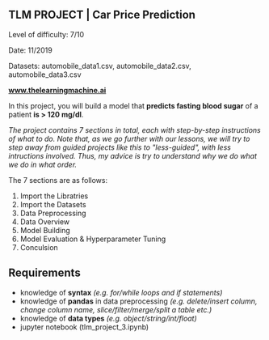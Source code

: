 ## TLM PROJECT | Car Price Prediction

Level of difficulty: 7/10

Date: 11/2019

Datasets: automobile_data1.csv, automobile_data2.csv, automobile_data3.csv

**www.thelearningmachine.ai**

In this project, you will build a model that **predicts fasting blood sugar** of a patient **is > 120 mg/dl**.

*The project contains 7 sections in total, each with step-by-step instructions of what to do. Note that, as we go further with our lessons, we will try to step away from guided projects like this to "less-guided", with less intructions involved. Thus, my advice is try to understand why we do what we do in what order.*

The 7 sections are as follows:
1. Import the Libratries
2. Import the Datasets
3. Data Preprocessing
4. Data Overview
5. Model Building
6. Model Evaluation & Hyperparameter Tuning
7. Conculsion

## Requirements
- knowledge of **syntax** *(e.g. for/while loops and if statements)*
- knowledge of **pandas** in data preprocessing *(e.g. delete/insert column, change column name, slice/filter/merge/split a table etc.)*
- knowledge of **data types** *(e.g. object/string/int/float)*
- jupyter notebook (tlm_project_3.ipynb)
